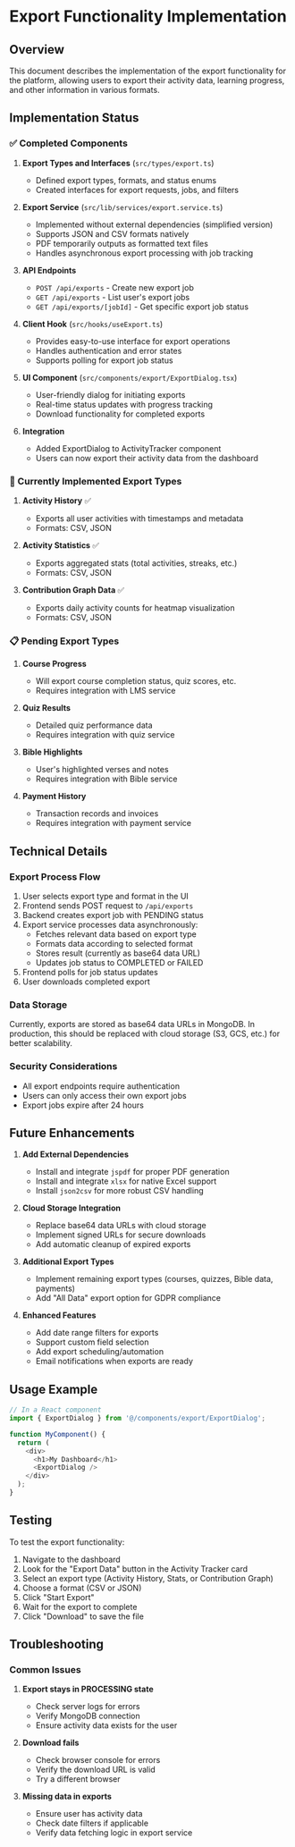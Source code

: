 # Export Functionality Implementation

## Overview
This document describes the implementation of the export functionality for the platform, allowing users to export their activity data, learning progress, and other information in various formats.

## Implementation Status

### ✅ Completed Components

1. **Export Types and Interfaces** (`src/types/export.ts`)
   - Defined export types, formats, and status enums
   - Created interfaces for export requests, jobs, and filters

2. **Export Service** (`src/lib/services/export.service.ts`)
   - Implemented without external dependencies (simplified version)
   - Supports JSON and CSV formats natively
   - PDF temporarily outputs as formatted text files
   - Handles asynchronous export processing with job tracking

3. **API Endpoints**
   - `POST /api/exports` - Create new export job
   - `GET /api/exports` - List user's export jobs
   - `GET /api/exports/[jobId]` - Get specific export job status

4. **Client Hook** (`src/hooks/useExport.ts`)
   - Provides easy-to-use interface for export operations
   - Handles authentication and error states
   - Supports polling for export job status

5. **UI Component** (`src/components/export/ExportDialog.tsx`)
   - User-friendly dialog for initiating exports
   - Real-time status updates with progress tracking
   - Download functionality for completed exports

6. **Integration**
   - Added ExportDialog to ActivityTracker component
   - Users can now export their activity data from the dashboard

### 🚧 Currently Implemented Export Types

1. **Activity History** ✅
   - Exports all user activities with timestamps and metadata
   - Formats: CSV, JSON

2. **Activity Statistics** ✅
   - Exports aggregated stats (total activities, streaks, etc.)
   - Formats: CSV, JSON

3. **Contribution Graph Data** ✅
   - Exports daily activity counts for heatmap visualization
   - Formats: CSV, JSON

### 📋 Pending Export Types

1. **Course Progress**
   - Will export course completion status, quiz scores, etc.
   - Requires integration with LMS service

2. **Quiz Results**
   - Detailed quiz performance data
   - Requires integration with quiz service

3. **Bible Highlights**
   - User's highlighted verses and notes
   - Requires integration with Bible service

4. **Payment History**
   - Transaction records and invoices
   - Requires integration with payment service

## Technical Details

### Export Process Flow

1. User selects export type and format in the UI
2. Frontend sends POST request to `/api/exports`
3. Backend creates export job with PENDING status
4. Export service processes data asynchronously:
   - Fetches relevant data based on export type
   - Formats data according to selected format
   - Stores result (currently as base64 data URL)
   - Updates job status to COMPLETED or FAILED
5. Frontend polls for job status updates
6. User downloads completed export

### Data Storage

Currently, exports are stored as base64 data URLs in MongoDB. In production, this should be replaced with cloud storage (S3, GCS, etc.) for better scalability.

### Security Considerations

- All export endpoints require authentication
- Users can only access their own export jobs
- Export jobs expire after 24 hours

## Future Enhancements

1. **Add External Dependencies**
   - Install and integrate `jspdf` for proper PDF generation
   - Install and integrate `xlsx` for native Excel support
   - Install `json2csv` for more robust CSV handling

2. **Cloud Storage Integration**
   - Replace base64 data URLs with cloud storage
   - Implement signed URLs for secure downloads
   - Add automatic cleanup of expired exports

3. **Additional Export Types**
   - Implement remaining export types (courses, quizzes, Bible data, payments)
   - Add "All Data" export option for GDPR compliance

4. **Enhanced Features**
   - Add date range filters for exports
   - Support custom field selection
   - Add export scheduling/automation
   - Email notifications when exports are ready

## Usage Example

```typescript
// In a React component
import { ExportDialog } from '@/components/export/ExportDialog';

function MyComponent() {
  return (
    <div>
      <h1>My Dashboard</h1>
      <ExportDialog />
    </div>
  );
}
```

## Testing

To test the export functionality:

1. Navigate to the dashboard
2. Look for the "Export Data" button in the Activity Tracker card
3. Select an export type (Activity History, Stats, or Contribution Graph)
4. Choose a format (CSV or JSON)
5. Click "Start Export"
6. Wait for the export to complete
7. Click "Download" to save the file

## Troubleshooting

### Common Issues

1. **Export stays in PROCESSING state**
   - Check server logs for errors
   - Verify MongoDB connection
   - Ensure activity data exists for the user

2. **Download fails**
   - Check browser console for errors
   - Verify the download URL is valid
   - Try a different browser

3. **Missing data in exports**
   - Ensure user has activity data
   - Check date filters if applicable
   - Verify data fetching logic in export service
